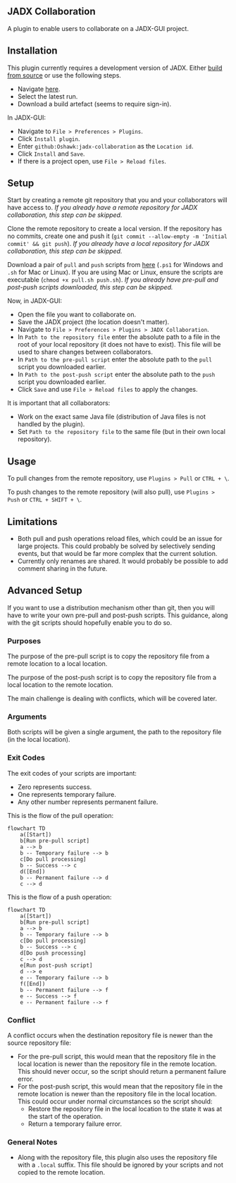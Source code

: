 ## JADX Collaboration

A plugin to enable users to collaborate on a JADX-GUI project.

## Installation

This plugin currently requires a development version of JADX. Either [build from source](https://github.com/skylot/jadx?tab=readme-ov-file#build-from-source) or use the following steps.

- Navigate [here](https://github.com/skylot/jadx/actions/workflows/build-artifacts.yml).
- Select the latest run.
- Download a build artefact (seems to require sign-in).

In JADX-GUI:

- Navigate to `File > Preferences > Plugins`.
- Click `Install plugin`.
- Enter `github:Oshawk:jadx-collaboration` as the `Location id`.
- Click `Install` and `Save`.
- If there is a project open, use `File > Reload files`.

## Setup

Start by creating a remote git repository that you and your collaborators will have access to. *If you already have a remote repository for JADX collaboration, this step can be skipped.*

Clone the remote repository to create a local version. If the repository has no commits, create one and push it (`git commit --allow-empty -m 'Initial commit' && git push`). *If you already have a local repository for JADX collaboration, this step can be skipped.*

Download a pair of `pull` and `push` scripts from [here](/scripts) (`.ps1` for Windows and `.sh` for Mac or Linux). If you are using Mac or Linux, ensure the scripts are executable (`chmod +x pull.sh push.sh`). *If you already have pre-pull and post-push scripts downloaded, this step can be skipped.*

Now, in JADX-GUI:

- Open the file you want to collaborate on.
- Save the JADX project (the location doesn't matter).
- Navigate to `File > Preferences > Plugins > JADX Collaboration`.
- In `Path to the repository file` enter the absolute path to a file in the root of your local repository (it does not have to exist). This file will be used to share changes between collaborators.
- In `Path to the pre-pull script` enter the absolute path to the `pull` script you downloaded earlier.
- In `Path to the post-push script` enter the absolute path to the `push` script you downloaded earlier.
- Click `Save` and use `File > Reload files` to apply the changes.

It is important that all collaborators:

- Work on the exact same Java file (distribution of Java files is not handled by the plugin).
- Set `Path to the repository file` to the same file (but in their own local repository).

## Usage

To pull changes from the remote repository, use `Plugins > Pull` or `CTRL + \`.

To push changes to the remote repository (will also pull), use `Plugins > Push` or `CTRL + SHIFT + \`.

## Limitations

- Both pull and push operations reload files, which could be an issue for large projects. This could probably be solved by selectively sending events, but that would be far more complex that the current solution.
- Currently only renames are shared. It would probably be possible to add comment sharing in the future.

## Advanced Setup

If you want to use a distribution mechanism other than git, then you will have to write your own pre-pull and post-push scripts. This guidance, along with the git scripts should hopefully enable you to do so.

### Purposes

The purpose of the pre-pull script is to copy the repository file from a remote location to a local location.

The purpose of the post-push script is to copy the repository file from a local location to the remote location.

The main challenge is dealing with conflicts, which will be covered later.

### Arguments

Both scripts will be given a single argument, the path to the repository file (in the local location).

### Exit Codes

The exit codes of your scripts are important:

- Zero represents success.
- One represents temporary failure.
- Any other number represents permanent failure.

This is the flow of the pull operation:

```mermaid
flowchart TD
	a([Start])
	b[Run pre-pull script]
	a --> b
	b -- Temporary failure --> b
	c[Do pull processing]
	b -- Success --> c
	d([End])
	b -- Permanent failure --> d
	c --> d
```

This is the flow of a push operation:

```mermaid
flowchart TD
	a([Start])
	b[Run pre-pull script]
	a --> b
	b -- Temporary failure --> b
	c[Do pull processing]
	b -- Success --> c
	d[Do push processing]
	c --> d
	e[Run post-push script]
	d --> e
	e -- Temporary failure --> b
	f([End])
	b -- Permanent failure --> f
	e -- Success --> f
	e -- Permanent failure --> f
```

### Conflict

A conflict occurs when the destination repository file is newer than the source repository file:

- For the pre-pull script, this would mean that the repository file in the local location is newer than the repository file in the remote location. This should never occur, so the script should return a permanent failure error.
- For the post-push script, this would mean that the repository file in the remote location is newer than the repository file in the local location. This could occur under normal circumstances so the script should:
  - Restore the repository file in the local location to the state it was at the start of the operation.
  - Return a temporary failure error.

### General Notes

- Along with the repository file, this plugin also uses the repository file with a `.local` suffix. This file should be ignored by your scripts and not copied to the remote location.

